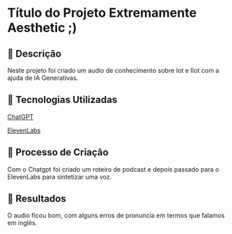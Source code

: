# Título do Projeto Extremamente Aesthetic ;)

## 📒 Descrição
Neste projeto foi criado um audio de conhecimento sobre Iot e IIot com a ajuda de IA Generativas.

## 🤖 Tecnologias Utilizadas
[ChatGPT](https://chat.openai.com)

[ElevenLabs](https://www.elevenlabs.io)

## 🧐 Processo de Criação
Com o Chatgpt foi criado um roteiro de podcast e depois passado para o ElevenLabs para sintetizar uma voz. 

## 🚀 Resultados
O audio ficou bom, com alguns erros de pronuncia em termos que falamos em inglês.

